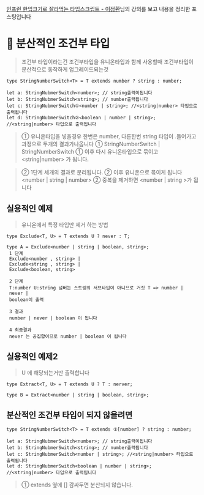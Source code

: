 [인프런 한입크기로 잘라먹는 타입스크립트 - 이정환](https://www.inflearn.com/course/%ED%95%9C%EC%9E%85-%ED%81%AC%EA%B8%B0-%ED%83%80%EC%9E%85%EC%8A%A4%ED%81%AC%EB%A6%BD%ED%8A%B8/dashboard)님의 강의를 보고
내용을 정리한 포스팅입니다

# 🥇 분산적인 조건부 타입

> 조건부 타입이라는건 조건부타입을 유니온타입과 함께 사용할때 조건부타입이 분산적으로 동작하게 업그레이드되는것

```tsx
type StringNumberSwitch<T> = T extends number ? string : number;

let a: StringNubmerSwitch<number>; // string출력이됩니다
let b: StringNubmerSwitch<string>; // number출력됩니다
let c: StringNubmerSwitch①<number | string>; //<string|number> 타입으로 출력됩니다
let d: StringNubmerSwitch②<boolean | number | string>; //<string|number> 타입으로 출력됩니다
```

> ① 유니온타입을 넣을경우 한번은 number, 다른한번 string 타입이 .들어가고 과정으로 두개의 결과가나옵니다
> ① StringNumberSwitch<number> | StringNumberSwitch<stirng>
> ① 이후 다시 유니온타입으로 묶이고 <string|number> 가 됩니다.

> ② 1단계 세개의 결과로 분리됩니다.
> ② 이후 유니온으로 묶이게 됩니다 <number | string | number>
> ② 중복을 제거하면 <number | string >가 됩니다

## 실용적인 예제

> 유니온에서 특정 타입만 제거 하는 방법

```tsx
type Exclude<T, U> = T extends U ? never : T;

type A = Exclude<number | string | boolean, string>;
 1 단계
 Exclude<number , string> |
 Exclude<string , string> |
 Exclude<boolean, string>

 2 단계
 T:number U:string 넘버는 스트링의 서브타입이 아니므로 거짓 T => number |
 never |
 boolean이 출력

 3 결과
 number | never | boolean 이 됩니다

 4 최종결과
 never 는 공집합이므로 number | boolean 이 됩니다
```

## 실용적인 예제2

> U 에 해당되는거만 출력합니다

```tsx
type Extract<T, U> = T extends U ? T : nerver;

type B = Extract<number | string | boolean, string>;
```

## 분산적인 조건부 타입이 되지 않을려면

```tsx
type StringNumberSwitch<T> = T extends ①[number] ? string : number;

let a: StringNubmerSwitch<number>; // string출력이됩니다
let b: StringNubmerSwitch<string>; // number출력됩니다
let c: StringNubmerSwitch<number | string>; //<string|number> 타입으로 출력됩니다
let d: StringNubmerSwitch<boolean | number | string>; //<string|number> 타입으로 출력됩니다
```

> ① extends 옆에 [] 감싸두면 분산되지 않습니다.
